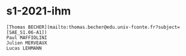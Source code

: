 # s1-2021-ihm
    [Thomas BECHER](mailto:thomas.becher@edu.univ-fconte.fr?subject=[SAE_S1.06-A1])
    Paul MAFFIOLINI
    Julien MERVEAUX
    Lucas LEHMANN
